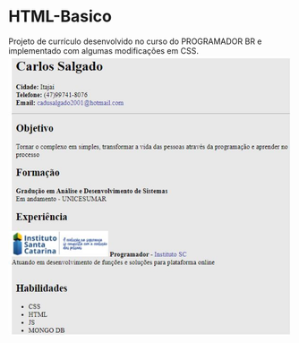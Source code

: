 # HTML-Basico

Projeto de currículo desenvolvido no curso do PROGRAMADOR BR e implementado com algumas modificações em CSS. 
![modelo-curriculo](modelo-curriculo.jpg)

